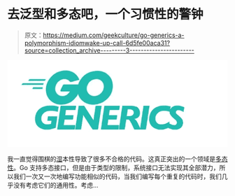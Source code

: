 # 去泛型和多态吧，一个习惯性的警钟

> 原文：<https://medium.com/geekculture/go-generics-a-polymorphism-idiomwake-up-call-6d5fe00aca31?source=collection_archive---------3----------------------->

![](img/39216bc30ae0c2897d3c9abfc3816524.png)

我一直觉得围棋的[湿](https://en.wikipedia.org/wiki/Don%27t_repeat_yourself#WET)本性导致了很多不合格的代码。这真正突出的一个领域是[多态性](https://en.wikipedia.org/wiki/Polymorphism_(computer_science))。Go 支持多态接口，但是由于类型的限制，系统接口无法实现其全部潜力，所以我们一次又一次地编写功能相似的代码，当我们编写每个重复的代码时，我们几乎没有考虑它们的通用性。考虑…